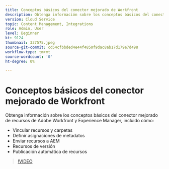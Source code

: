 ```yaml
---
title: Conceptos básicos del conector mejorado de Workfront
description: Obtenga información sobre los conceptos básicos del conector mejorado de Adobe Workfront y Experience Manager Assets.
version: Cloud Service
topic: Content Management, Integrations
role: Admin, User
level: Beginner
kt: 9124
thumbnail: 337575.jpeg
source-git-commit: cd54cfbbded4e44f4850f9dac8ab17d179e7d498
workflow-type: tm+mt
source-wordcount: '0'
ht-degree: 0%

---
```



# Conceptos básicos del conector mejorado de Workfront

Obtenga información sobre los conceptos básicos del conector mejorado de recursos de Adobe Workfront y Experience Manager, incluido cómo:

+ Vincular recursos y carpetas
+ Definir asignaciones de metadatos
+ Enviar recursos a AEM
+ Recursos de versión
+ Publicación automática de recursos

>[!VIDEO](https://video.tv.adobe.com/v/337575/?quality=12&learn=on)
